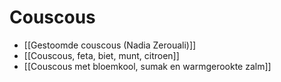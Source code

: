 # Couscous
- [[Gestoomde couscous (Nadia Zerouali)]]
- [[Couscous, feta, biet, munt, citroen]]
- [[Couscous met bloemkool, sumak en warmgerookte zalm]]